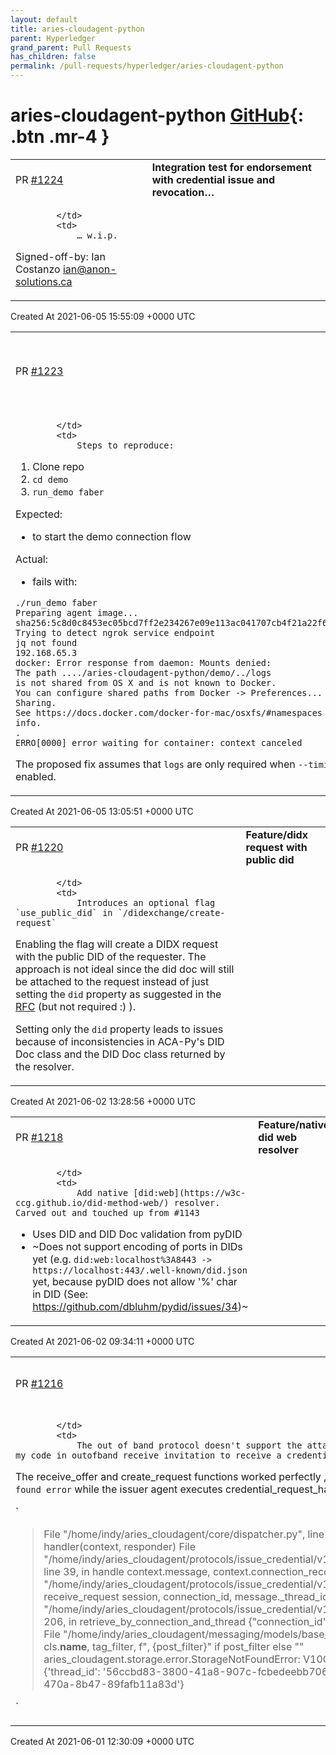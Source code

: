 ```yaml
---
layout: default
title: aries-cloudagent-python
parent: Hyperledger
grand_parent: Pull Requests
has_children: false
permalink: /pull-requests/hyperledger/aries-cloudagent-python
---
```


# aries-cloudagent-python <span class="fs-3 right-align">[GitHub](https://github.com/hyperledger/aries-cloudagent-python){: .btn .mr-4 }</span>


<div>
    <table>
        <tr>
            <td>
                PR <a href="https://github.com/hyperledger/aries-cloudagent-python/pull/1224" class=".btn">#1224</a>
            </td>
            <td>
                <b>
                    Integration test for endorsement with credential issue and revocation…
                </b>
            </td>
        </tr>
        <tr>
            <td>
                
            </td>
            <td>
                … w.i.p.

Signed-off-by: Ian Costanzo <ian@anon-solutions.ca>
            </td>
        </tr>
    </table>
    <div class="right-align">
        Created At 2021-06-05 15:55:09 +0000 UTC
    </div>
</div>

<div>
    <table>
        <tr>
            <td>
                PR <a href="https://github.com/hyperledger/aries-cloudagent-python/pull/1223" class=".btn">#1223</a>
            </td>
            <td>
                <b>
                    run_demo fails if ../logs folder doesn't exist
                </b>
            </td>
        </tr>
        <tr>
            <td>
                
            </td>
            <td>
                Steps to reproduce:
1. Clone repo
2. `cd demo`
3. `run_demo faber`

Expected:
- to start the demo connection flow

Actual:
- fails with:

```
./run_demo faber                                             
Preparing agent image...
sha256:5c8d0c8453ec05bcd7ff2e234267e09e113ac041707cb4f21a22f613f832727c
Trying to detect ngrok service endpoint
jq not found
192.168.65.3
docker: Error response from daemon: Mounts denied: 
The path ..../aries-cloudagent-python/demo/../logs
is not shared from OS X and is not known to Docker.
You can configure shared paths from Docker -> Preferences... -> File Sharing.
See https://docs.docker.com/docker-for-mac/osxfs/#namespaces for more info.
.
ERRO[0000] error waiting for container: context canceled 
```

The proposed fix assumes that `logs` are only required when `--timing` in enabled.
            </td>
        </tr>
    </table>
    <div class="right-align">
        Created At 2021-06-05 13:05:51 +0000 UTC
    </div>
</div>

<div>
    <table>
        <tr>
            <td>
                PR <a href="https://github.com/hyperledger/aries-cloudagent-python/pull/1220" class=".btn">#1220</a>
            </td>
            <td>
                <b>
                    Feature/didx request with public did
                </b>
            </td>
        </tr>
        <tr>
            <td>
                
            </td>
            <td>
                Introduces an optional flag `use_public_did` in `/didexchange/create-request`

Enabling the flag will create a DIDX request with the public DID of the requester.
The approach is not ideal since the did doc will still be attached to the request instead of just setting the `did` property as suggested in the [RFC](https://github.com/hyperledger/aries-rfcs/blob/master/features/0023-did-exchange/README.md#request-message-attributes) (but not required :) ).

Setting only the `did` property leads to issues because of inconsistencies in ACA-Py's DID Doc class and the DID Doc class returned by the resolver. 
            </td>
        </tr>
    </table>
    <div class="right-align">
        Created At 2021-06-02 13:28:56 +0000 UTC
    </div>
</div>

<div>
    <table>
        <tr>
            <td>
                PR <a href="https://github.com/hyperledger/aries-cloudagent-python/pull/1218" class=".btn">#1218</a>
            </td>
            <td>
                <b>
                    Feature/native did web resolver
                </b>
            </td>
        </tr>
        <tr>
            <td>
                
            </td>
            <td>
                Add native [did:web](https://w3c-ccg.github.io/did-method-web/) resolver. Carved out and touched up from #1143 

- Uses DID and DID Doc validation from pyDID
- ~Does not support encoding of ports in DIDs yet (e.g. `did:web:localhost%3A8443 -> https://localhost:443/.well-known/did.json` yet, because pyDID does not allow '%' char in DID (See: https://github.com/dbluhm/pydid/issues/34)~
            </td>
        </tr>
    </table>
    <div class="right-align">
        Created At 2021-06-02 09:34:11 +0000 UTC
    </div>
</div>

<div>
    <table>
        <tr>
            <td>
                PR <a href="https://github.com/hyperledger/aries-cloudagent-python/pull/1216" class=".btn">#1216</a>
            </td>
            <td>
                <b>
                    Add outofband credential-offer
                </b>
            </td>
        </tr>
        <tr>
            <td>
                
            </td>
            <td>
                The out of band protocol doesn't support the attachment type credential-offer yet. I added my code in outofband receive_invitation to receive a credential offer and send a credential request. 

The receive_offer and create_request functions worked perfectly , But I am facing a `connection_record not found error` while the issuer agent executes credential_request_handler script. I am including the logs below. 

`  

> File "/home/indy/aries_cloudagent/core/dispatcher.py", line 198, in handle_message
>     await handler(context, responder)
>   File "/home/indy/aries_cloudagent/protocols/issue_credential/v1_0/handlers/credential_request_handler.py", line 39, in handle
>     context.message, context.connection_record.connection_id
>   File "/home/indy/aries_cloudagent/protocols/issue_credential/v1_0/manager.py", line 470, in receive_request
>     session, connection_id, message._thread_id
>   File "/home/indy/aries_cloudagent/protocols/issue_credential/v1_0/models/credential_exchange.py", line 206, in retrieve_by_connection_and_thread
>     {"connection_id": connection_id} if connection_id else None,
>   File "/home/indy/aries_cloudagent/messaging/models/base_record.py", line 250, in retrieve_by_tag_filter
>     cls.__name__, tag_filter, f", {post_filter}" if post_filter else ""
> aries_cloudagent.storage.error.StorageNotFoundError: V10CredentialExchange record not found for {'thread_id': '56ccbd83-3800-41a8-907c-fcbedeebb706'}, {'connection_id': '737ca643-7f05-470a-8b47-89fafb11a83d'}

`
            </td>
        </tr>
    </table>
    <div class="right-align">
        Created At 2021-06-01 12:30:09 +0000 UTC
    </div>
</div>

